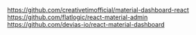 https://github.com/creativetimofficial/material-dashboard-react
https://github.com/flatlogic/react-material-admin
https://github.com/devias-io/react-material-dashboard